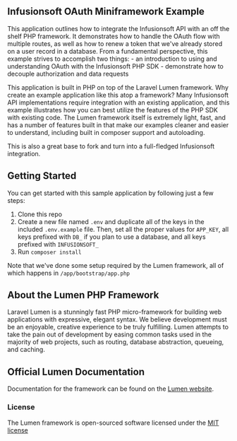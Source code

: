 ## Infusionsoft OAuth Miniframework Example

This application outlines how to integrate the Infusionsoft API with an off the shelf PHP framework. It demonstrates how to handle the OAuth flow with multiple routes, as well as how to renew a token that we've already stored on a user record in a database. From a fundamental perspective, this example strives to accomplish two things: 
	- an introduction to using and understanding OAuth with the Infusionsoft PHP SDK
	- demonstrate how to decouple authorization and data requests

This application is built in PHP on top of the Laravel Lumen framework. Why create an example application like this atop a framework? Many Infusionsoft API implementations require integration with an existing application, and this example illustrates how you can best utilize the features of the PHP SDK with existing code. The Lumen framework itself is extremely light, fast, and has a number of features built in that make our examples cleaner and easier to understand, including built in composer support and autoloading.

This is also a great base to fork and turn into a full-fledged Infusionsoft integration.

## Getting Started

You can get started with this sample application by following just a few steps:

1. Clone this repo
2. Create a new file named `.env` and duplicate all of the keys in the included `.env.example` file. Then, set all the proper values for `APP_KEY`, all keys prefixed with `DB_` if you plan to use a database, and all keys prefixed with `INFUSIONSOFT_`
3. Run `composer install` 

Note that we've done some setup required by the Lumen framework, all of which happens in `/app/bootstrap/app.php`

## About the Lumen PHP Framework

Laravel Lumen is a stunningly fast PHP micro-framework for building web applications with expressive, elegant syntax. We believe development must be an enjoyable, creative experience to be truly fulfilling. Lumen attempts to take the pain out of development by easing common tasks used in the majority of web projects, such as routing, database abstraction, queueing, and caching.

## Official Lumen Documentation

Documentation for the framework can be found on the [Lumen website](http://lumen.laravel.com/docs).

### License

The Lumen framework is open-sourced software licensed under the [MIT license](http://opensource.org/licenses/MIT)
